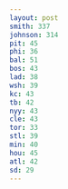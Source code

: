 ```yaml
---
layout: post
smith: 337
johnson: 314
pit: 45
phi: 36
bal: 51
bos: 43
lad: 38
wsh: 39
kc: 43
tb: 42
nyy: 43
cle: 43
tor: 33
stl: 39
min: 40
hou: 45
atl: 42
sd: 29
---
```

